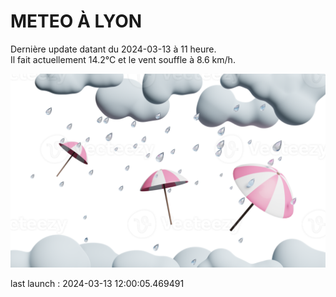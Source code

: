 # METEO À LYON

Dernière update datant du 2024-03-13 à 11 heure.  
Il fait actuellement 14.2°C et le vent souffle à 8.6 km/h.      

![](./.github/rain.png)

last launch : 2024-03-13 12:00:05.469491
